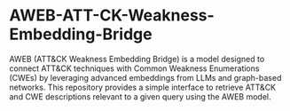 # AWEB-ATT-CK-Weakness-Embedding-Bridge
AWEB (ATT&amp;CK Weakness Embedding Bridge) is a model designed to connect ATT&amp;CK techniques with Common Weakness Enumerations (CWEs) by leveraging advanced embeddings from LLMs and graph-based networks. This repository provides a simple interface to retrieve ATT&amp;CK and CWE descriptions relevant to a given query using the AWEB model.
